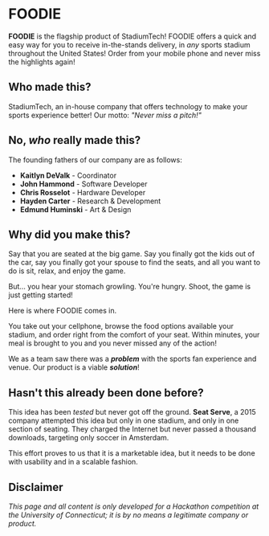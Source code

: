 FOODIE
=======

__FOODIE__ is the flagship product of StadiumTech! FOODIE offers a quick and easy way for you to receive in-the-stands delivery, in _any_ sports stadium throughout the United States! Order from your mobile phone and never miss the highlights again!

Who made this?
--------------

StadiumTech, an in-house company that offers technology to make your sports experience better! Our motto: _"Never miss a pitch!"_


No, _who_ really made this?
---------------

The founding fathers of our company are as follows:

* __Kaitlyn DeValk__ - Coordinator
* __John Hammond__ - Software Developer
* __Chris Rosselot__ - Hardware Developer
* __Hayden Carter__ - Research & Development
* __Edmund Huminski__ - Art & Design


Why did you make this?
-------------------

Say that you are seated at the big game. Say you finally got the kids out of the car, say you finally got your spouse to find the seats, and all you want to do is sit, relax, and enjoy the game. 

But... you hear your stomach growling. You're hungry. Shoot, the game is just getting started!

Here is where FOODIE comes in.

You take out your cellphone, browse the food options available your stadium, and order right from the comfort of your seat. Within minutes, your meal is brought to you and you never missed any of the action!

We as a team saw there was a ___problem___ with the sports fan experience and venue. Our product is a viable ___solution___!

Hasn't this already been done before?
---------

This idea has been _tested_ but never got off the ground. __Seat Serve__, a 2015 company attempted this idea but only in one stadium, and only in one section of seating. They charged the Internet but never passed a thousand downloads, targeting only soccer in Amsterdam.

This effort proves to us that it is a marketable idea, but it needs to be done with usability and in a scalable fashion.  


Disclaimer
-----------

_This page and all content is only developed for a Hackathon competition at the University of Connecticut; it is by no means a legitimate company or product._

